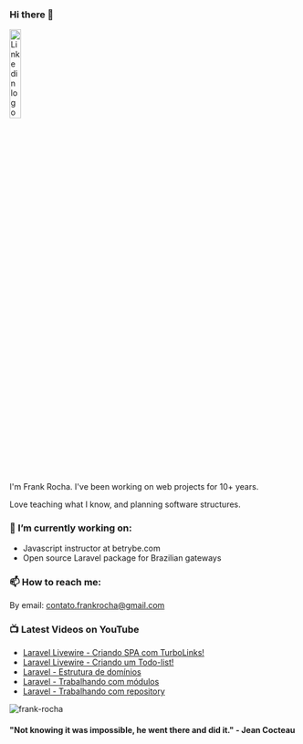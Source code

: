 ### Hi there 👋

<a href="https://www.linkedin.com/in/frankrochadev/">
  <img src="https://content.linkedin.com/content/dam/me/business/en-us/amp/brand-site/v2/bg/LI-Logo.svg.original.svg" alt="Linkedin logo"
	title="Linkedin Frank Rocha" width="20%" height="auto" />
</a>

I'm Frank Rocha. I've been working on web projects for 10+ years. 

Love teaching what I know, and planning software structures.

### 🔭 I’m currently working on:

- Javascript instructor at betrybe.com
- Open source Laravel package for Brazilian gateways

### 📫 How to reach me: 

By email: contato.frankrocha@gmail.com

### 📺 Latest Videos on YouTube

<!-- YOUTUBE:START -->
- [Laravel Livewire - Criando SPA com TurboLinks!](https://www.youtube.com/watch?v=9vDDbfHUmVE)
- [Laravel Livewire - Criando um Todo-list!](https://www.youtube.com/watch?v=NrEDKe03vkc)
- [Laravel - Estrutura de domínios](https://www.youtube.com/watch?v=t_KByV1pwgs)
- [Laravel - Trabalhando com módulos](https://www.youtube.com/watch?v=y6XKbQor_P4)
- [Laravel - Trabalhando com repository](https://www.youtube.com/watch?v=CqsJPn6uNB8)
<!-- YOUTUBE:END -->

<p align="left"> <img src="https://komarev.com/ghpvc/?username=fsrocha-dev" alt="frank-rocha" /> </p>

#### "Not knowing it was impossible, he went there and did it." - Jean Cocteau 
